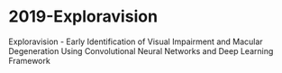 # 2019-Exploravision
Exploravision - Early Identification of Visual Impairment and Macular Degeneration Using Convolutional Neural Networks and Deep Learning Framework
